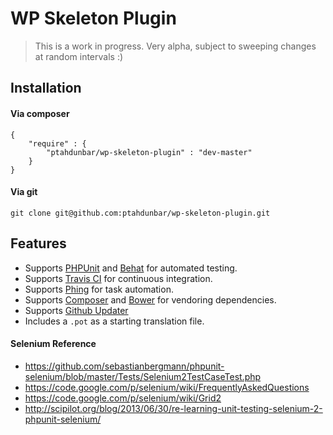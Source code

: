 # WP Skeleton Plugin

> This is a work in progress. Very alpha, subject to sweeping changes at random intervals :)

## Installation

#### Via composer

```
{
    "require" : {
        "ptahdunbar/wp-skeleton-plugin" : "dev-master"
    }
}
```

#### Via git

```
git clone git@github.com:ptahdunbar/wp-skeleton-plugin.git
```

## Features

* Supports [PHPUnit](phpunit.de/manual/) and [Behat](http://behat.org/) for automated testing.
* Supports [Travis CI](https://travis-ci.org/) for continuous integration.
* Supports [Phing](http://www.phing.info/) for task automation.
* Supports [Composer](http://getcomposer.org/) and [Bower](http://bower.io/) for vendoring dependencies.
* Supports [Github Updater](https://github.com/afragen/github-updater)
* Includes a `.pot` as a starting translation file.


#### Selenium Reference
* https://github.com/sebastianbergmann/phpunit-selenium/blob/master/Tests/Selenium2TestCaseTest.php
* https://code.google.com/p/selenium/wiki/FrequentlyAskedQuestions
* https://code.google.com/p/selenium/wiki/Grid2
* http://scipilot.org/blog/2013/06/30/re-learning-unit-testing-selenium-2-phpunit-selenium/